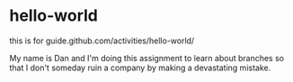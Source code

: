 # hello-world
this is for guide.github.com/activities/hello-world/

My name is Dan and I'm doing this assignment to learn about branches so that I don't someday ruin a company by making a devastating mistake.
